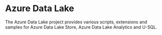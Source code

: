 # Azure Data Lake
The Azure Data Lake project provides various scripts, extensions and samples for Azure Data Lake Store, Azure Data Lake Analytics and U-SQL. 
